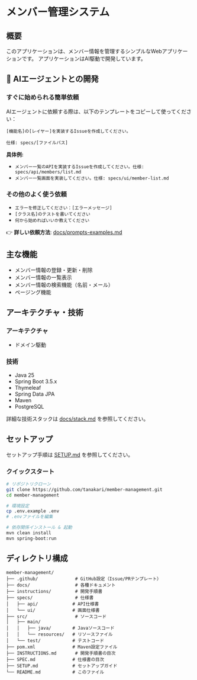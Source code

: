 # メンバー管理システム

## 概要

このアプリケーションは、メンバー情報を管理するシンプルなWebアプリケーションです。
アプリケーションはAI駆動で開発しています。

## 🤖 AIエージェントとの開発

### すぐに始められる簡単依頼

AIエージェントに依頼する際は、以下のテンプレートをコピーして使ってください：

```
[機能名]の[レイヤー]を実装するIssueを作成してください。

仕様: specs/[ファイルパス]
```

**具体例:**
- `メンバー一覧のAPIを実装するIssueを作成してください。仕様: specs/api/members/list.md`
- `メンバー一覧画面を実装してください。仕様: specs/ui/member-list.md`

### その他のよく使う依頼
- `エラーを修正してください：[エラーメッセージ]`
- `[クラス名]のテストを書いてください`  
- `何から始めればいいか教えてください`

👉 **詳しい依頼方法**: [docs/prompts-examples.md](./docs/prompts-examples.md)

## 主な機能

- メンバー情報の登録・更新・削除
- メンバー情報の一覧表示
- メンバー情報の検索機能（名前・メール）
- ページング機能

## アーキテクチャ・技術

### アーキテクチャ

- ドメイン駆動

### 技術

- Java 25
- Spring Boot 3.5.x
- Thymeleaf
- Spring Data JPA
- Maven
- PostgreSQL

詳細な技術スタックは [docs/stack.md](./docs/stack.md) を参照してください。

## セットアップ

セットアップ手順は [SETUP.md](./SETUP.md) を参照してください。

### クイックスタート

```bash
# リポジトリクローン
git clone https://github.com/tanakari/member-management.git
cd member-management

# 環境設定
cp .env.example .env
# .envファイルを編集

# 依存関係インストール & 起動
mvn clean install
mvn spring-boot:run
```

## ディレクトリ構成

```
member-management/
├── .github/              # GitHub設定（Issue/PRテンプレート）
├── docs/                 # 各種ドキュメント
├── instructions/         # 開発手順書
├── specs/                # 仕様書
│   ├── api/             # API仕様書
│   └── ui/              # 画面仕様書
├── src/                  # ソースコード
│   ├── main/
│   │   ├── java/        # Javaソースコード
│   │   └── resources/   # リソースファイル
│   └── test/            # テストコード
├── pom.xml              # Maven設定ファイル
├── INSTRUCTIONS.md       # 開発手順書の目次
├── SPEC.md              # 仕様書の目次
├── SETUP.md             # セットアップガイド
└── README.md            # このファイル
```
